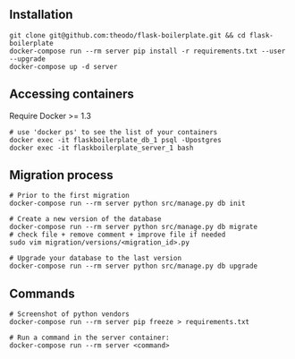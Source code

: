 Installation
------------

```
git clone git@github.com:theodo/flask-boilerplate.git && cd flask-boilerplate
docker-compose run --rm server pip install -r requirements.txt --user --upgrade
docker-compose up -d server
```

Accessing containers
--------------------

Require Docker >= 1.3

```
# use 'docker ps' to see the list of your containers
docker exec -it flaskboilerplate_db_1 psql -Upostgres
docker exec -it flaskboilerplate_server_1 bash
```

Migration process
-----------------

```
# Prior to the first migration
docker-compose run --rm server python src/manage.py db init

# Create a new version of the database
docker-compose run --rm server python src/manage.py db migrate
# check file + remove comment + improve file if needed
sudo vim migration/versions/<migration_id>.py

# Upgrade your database to the last version
docker-compose run --rm server python src/manage.py db upgrade
```

Commands
--------

```
# Screenshot of python vendors
docker-compose run --rm server pip freeze > requirements.txt

# Run a command in the server container:
docker-compose run --rm server <command>
```
